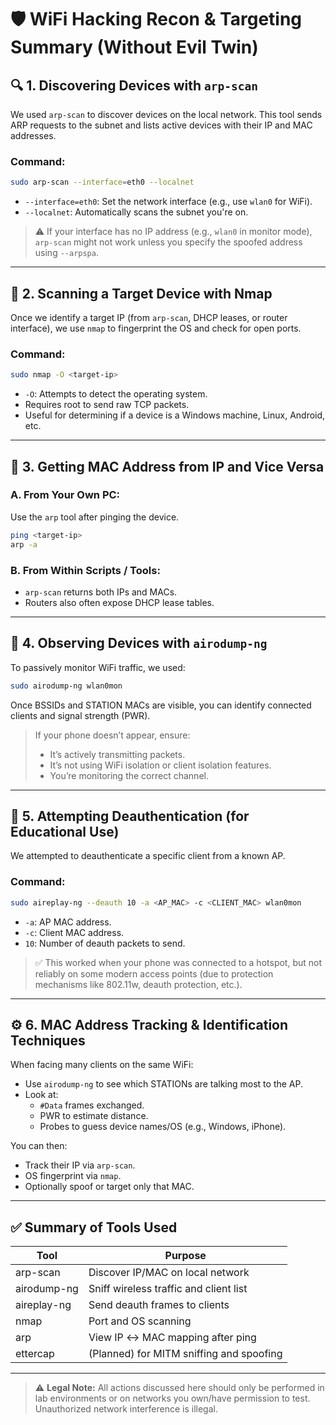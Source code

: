 # 🛡️ WiFi Hacking Recon & Targeting Summary (Without Evil Twin)

## 🔍 1. Discovering Devices with `arp-scan`

We used `arp-scan` to discover devices on the local network. This tool sends ARP requests to the subnet and lists active devices with their IP and MAC addresses.

### Command:
```bash
sudo arp-scan --interface=eth0 --localnet
```

- `--interface=eth0`: Set the network interface (e.g., use `wlan0` for WiFi).
- `--localnet`: Automatically scans the subnet you're on.

> ⚠️ If your interface has no IP address (e.g., `wlan0` in monitor mode), `arp-scan` might not work unless you specify the spoofed address using `--arpspa`.

---

## 📡 2. Scanning a Target Device with Nmap

Once we identify a target IP (from `arp-scan`, DHCP leases, or router interface), we use `nmap` to fingerprint the OS and check for open ports.

### Command:
```bash
sudo nmap -O <target-ip>
```

- `-O`: Attempts to detect the operating system.
- Requires root to send raw TCP packets.
- Useful for determining if a device is a Windows machine, Linux, Android, etc.

---

## 🎯 3. Getting MAC Address from IP and Vice Versa

### A. From Your Own PC:
Use the `arp` tool after pinging the device.

```bash
ping <target-ip>
arp -a
```

### B. From Within Scripts / Tools:
- `arp-scan` returns both IPs and MACs.
- Routers also often expose DHCP lease tables.

---

## 🔬 4. Observing Devices with `airodump-ng`

To passively monitor WiFi traffic, we used:

```bash
sudo airodump-ng wlan0mon
```

Once BSSIDs and STATION MACs are visible, you can identify connected clients and signal strength (PWR).

> If your phone doesn’t appear, ensure:
> - It’s actively transmitting packets.
> - It’s not using WiFi isolation or client isolation features.
> - You’re monitoring the correct channel.

---

## 🚫 5. Attempting Deauthentication (for Educational Use)

We attempted to deauthenticate a specific client from a known AP.

### Command:
```bash
sudo aireplay-ng --deauth 10 -a <AP_MAC> -c <CLIENT_MAC> wlan0mon
```

- `-a`: AP MAC address.
- `-c`: Client MAC address.
- `10`: Number of deauth packets to send.

> ✅ This worked when your phone was connected to a hotspot, but not reliably on some modern access points (due to protection mechanisms like 802.11w, deauth protection, etc.).

---

## ⚙️ 6. MAC Address Tracking & Identification Techniques

When facing many clients on the same WiFi:
- Use `airodump-ng` to see which STATIONs are talking most to the AP.
- Look at:
  - `#Data` frames exchanged.
  - PWR to estimate distance.
  - Probes to guess device names/OS (e.g., Windows, iPhone).

You can then:
- Track their IP via `arp-scan`.
- OS fingerprint via `nmap`.
- Optionally spoof or target only that MAC.

---

## ✅ Summary of Tools Used

| Tool        | Purpose                                   |
|-------------|-------------------------------------------|
| arp-scan    | Discover IP/MAC on local network          |
| airodump-ng | Sniff wireless traffic and client list    |
| aireplay-ng | Send deauth frames to clients             |
| nmap        | Port and OS scanning                      |
| arp         | View IP ↔ MAC mapping after ping          |
| ettercap    | (Planned) for MITM sniffing and spoofing  |

---

> ⚠️ **Legal Note:** All actions discussed here should only be performed in lab environments or on networks you own/have permission to test. Unauthorized network interference is illegal.
